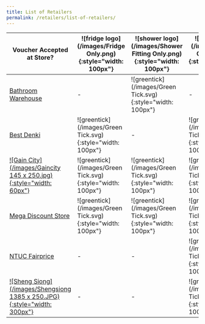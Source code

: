 ```yaml
---
title: List of Retailers
permalink: /retailers/list-of-retailers/
---
```


| Voucher Accepted at Store? | ![fridge logo](/images/Fridge Only.png){:style="width: 100px"} |   ![shower logo](/images/Shower Fitting Only.png){:style="width: 100px"} | ![LED logo](/images/LED Only.png){:style="width: 100px"}
|-|-|-|-|
| [Bathroom Warehouse](https://bathroomwarehouse.com.sg/contact/) |-|![greentick](/images/Green Tick.svg){:style="width: 100px"}|-
| [Best Denki](https://www.bestdenki.com.sg/store-locator) | ![greentick](/images/Green Tick.svg){:style="width: 100px"} |-|![greentick](/images/Green Tick.svg){:style="width: 100px"}
| [![Gain City](/images/Gaincity 145 x 250.jpg){:style="width: 60px"}](https://www.gaincity.com/customer-service/store-locations) | ![greentick](/images/Green Tick.svg){:style="width: 100px"} |![greentick](/images/Green Tick.svg){:style="width: 100px"}|![greentick](/images/Green Tick.svg){:style="width: 100px"}
| [Mega Discount Store](https://megadiscountstore.com.sg/pages/contact-us) |![greentick](/images/Green Tick.svg){:style="width: 100px"} |![greentick](/images/Green Tick.svg){:style="width: 100px"}|![greentick](/images/Green Tick.svg){:style="width: 100px"}
| [NTUC Fairprice](https://www.fairprice.com.sg/store-locator) |-|-|![greentick](/images/Green Tick.svg){:style="width: 100px"}
| [![Sheng Siong](/images/Shengsiong 1385 x 250.JPG){:style="width: 300px"}](https://corporate.shengsiong.com.sg/store-locator/) |-|-|![greentick](/images/Green Tick.svg){:style="width: 100px"}
